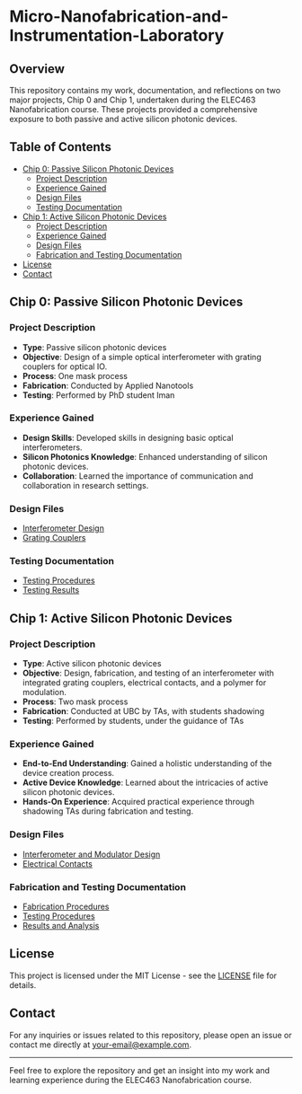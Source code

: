 # Micro-Nanofabrication-and-Instrumentation-Laboratory

## Overview
This repository contains my work, documentation, and reflections on two major projects, Chip 0 and Chip 1, undertaken during the ELEC463 Nanofabrication course. These projects provided a comprehensive exposure to both passive and active silicon photonic devices.

## Table of Contents
- [Chip 0: Passive Silicon Photonic Devices](#chip-0-passive-silicon-photonic-devices)
  - [Project Description](#project-description)
  - [Experience Gained](#experience-gained)
  - [Design Files](#design-files)
  - [Testing Documentation](#testing-documentation)
- [Chip 1: Active Silicon Photonic Devices](#chip-1-active-silicon-photonic-devices)
  - [Project Description](#project-description-1)
  - [Experience Gained](#experience-gained-1)
  - [Design Files](#design-files-1)
  - [Fabrication and Testing Documentation](#fabrication-and-testing-documentation)
- [License](#license)
- [Contact](#contact)

## Chip 0: Passive Silicon Photonic Devices

### Project Description
- **Type**: Passive silicon photonic devices
- **Objective**: Design of a simple optical interferometer with grating couplers for optical IO.
- **Process**: One mask process
- **Fabrication**: Conducted by Applied Nanotools
- **Testing**: Performed by PhD student Iman

### Experience Gained
- **Design Skills**: Developed skills in designing basic optical interferometers.
- **Silicon Photonics Knowledge**: Enhanced understanding of silicon photonic devices.
- **Collaboration**: Learned the importance of communication and collaboration in research settings.

### Design Files
- [Interferometer Design](./Chip0/Design)
- [Grating Couplers](./Chip0/GratingCouplers)

### Testing Documentation
- [Testing Procedures](./Chip0/Testing/Procedures.md)
- [Testing Results](./Chip0/Testing/Results.md)

## Chip 1: Active Silicon Photonic Devices

### Project Description
- **Type**: Active silicon photonic devices
- **Objective**: Design, fabrication, and testing of an interferometer with integrated grating couplers, electrical contacts, and a polymer for modulation.
- **Process**: Two mask process
- **Fabrication**: Conducted at UBC by TAs, with students shadowing
- **Testing**: Performed by students, under the guidance of TAs

### Experience Gained
- **End-to-End Understanding**: Gained a holistic understanding of the device creation process.
- **Active Device Knowledge**: Learned about the intricacies of active silicon photonic devices.
- **Hands-On Experience**: Acquired practical experience through shadowing TAs during fabrication and testing.

### Design Files
- [Interferometer and Modulator Design](./Chip1/Design)
- [Electrical Contacts](./Chip1/ElectricalContacts)

### Fabrication and Testing Documentation
- [Fabrication Procedures](./Chip1/Fabrication/Procedures.md)
- [Testing Procedures](./Chip1/Testing/Procedures.md)
- [Results and Analysis](./Chip1/Testing/Results.md)

## License
This project is licensed under the MIT License - see the [LICENSE](LICENSE) file for details.

## Contact
For any inquiries or issues related to this repository, please open an issue or contact me directly at [your-email@example.com](mailto:your-email@example.com).

---

Feel free to explore the repository and get an insight into my work and learning experience during the ELEC463 Nanofabrication course.

